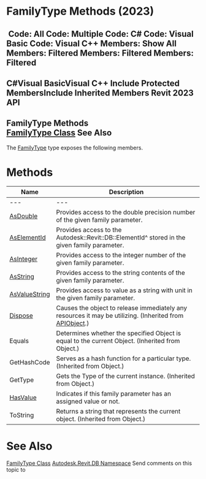 # FamilyType Methods (2023)

﻿
 Code: All Code: Multiple Code: C# Code: Visual Basic Code: Visual C++  Members: Show All Members: Filtered Members: Filtered Members: Filtered   
---  
C#Visual BasicVisual C++
Include Protected MembersInclude Inherited Members
Revit 2023 API  
---  
FamilyType Methods  
[FamilyType Class](7f15b213-c99b-db59-3622-3280757b82d9.md "FamilyType Class") See Also  
---  
The [FamilyType](7f15b213-c99b-db59-3622-3280757b82d9.md "FamilyType Class") type exposes the following members.
# Methods
| Name | Description |
| --- | --- |
| --- | --- | --- |
| [AsDouble](181e5f71-307b-4962-1203-38deaaacf75b.md "AsDouble Method") | Provides access to the double precision number of the given family parameter. |
| [AsElementId](8b31dc65-e397-7e9e-97b8-ed83854c619f.md "AsElementId Method") | Provides access to the Autodesk::Revit::DB::ElementId^ stored in the given family parameter. |
| [AsInteger](cd9fd09d-adfa-5037-8b77-510e9dcdcc0f.md "AsInteger Method") | Provides access to the integer number of the given family parameter. |
| [AsString](6cb7afb5-f59f-3d35-7dc2-2fa665a35183.md "AsString Method") | Provides access to the string contents of the given family parameter. |
| [AsValueString](3391d3ca-829e-3952-1aa6-324010621026.md "AsValueString Method") | Provides access to value as a string with unit in the given family parameter. |
| [Dispose](7c03212a-b587-1c89-3912-efea0d2619c5.md "Dispose Method") | Causes the object to release immediately any resources it may be utilizing. (Inherited from [APIObject](beb86ef5-39ad-3f0d-0cd9-0c929387a2bb.md "APIObject Class").) |
| Equals | Determines whether the specified Object is equal to the current Object. (Inherited from Object.) |
| GetHashCode | Serves as a hash function for a particular type.  (Inherited from Object.) |
| GetType | Gets the Type of the current instance. (Inherited from Object.) |
| [HasValue](c965f8f4-c440-1e3b-c015-e8fe827e6d46.md "HasValue Method") | Indicates if this family parameter has an assigned value or not. |
| ToString | Returns a string that represents the current object. (Inherited from Object.) |

# See Also
[FamilyType Class](7f15b213-c99b-db59-3622-3280757b82d9.md "FamilyType Class")
[Autodesk.Revit.DB Namespace](87546ba7-461b-c646-cbb1-2cb8f5bff8b2.md "Autodesk.Revit.DB Namespace")
Send comments on this topic to 